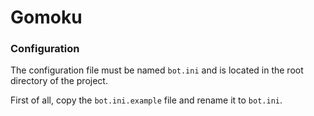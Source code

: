 # Gomoku

### Configuration

The configuration file must be named `bot.ini` and is located in the root directory of the project.

First of all, copy the `bot.ini.example` file and rename it to `bot.ini`.
